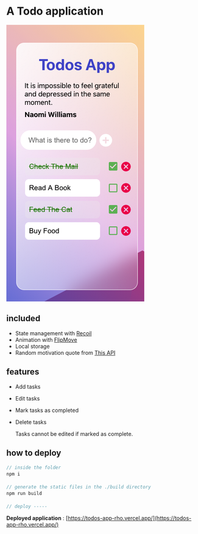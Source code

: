 # A Todo application
![iPhone X Screenshot](https://raw.githubusercontent.com/gmagnenat/todos-app/main/sshot.png)
## included
- State management with [Recoil](https://recoiljs.org/)
- Animation with [FlipMove](https://github.com/joshwcomeau/react-flip-move)
- Local storage
- Random motivation quote from [This API](https://type.fit/api/quotes) 
  
## features
- Add tasks
- Edit tasks
- Mark tasks as completed
- Delete tasks
  
  Tasks cannot be edited if marked as complete.

## how to deploy
```javascript
// inside the folder
npm i

// generate the static files in the ./build directory
npm run build

// deploy -----
```
__Deployed application__ : [https://todos-app-rho.vercel.app/](https://todos-app-rho.vercel.app/)